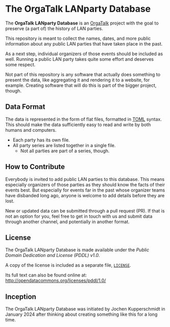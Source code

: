 # The OrgaTalk LANparty Database

The **OrgaTalk LANparty Database** is an
[OrgaTalk](https://www.orgatalk.de/board/) project with the goal to
preserve (a part of) the history of LAN parties.

This repository is meant to collect the names, dates, and more public
information about any public LAN parties that have taken place in the
past.

As a next step, individual organizers of those events should be included
as well. Running a public LAN party takes quite some effort and deserves
some respect.

Not part of this repository is any software that actually does something
to present the data, like aggregating it and rendering it to a website,
for example. Creating software that will do this is part of the bigger
project, though.


## Data Format

The data is represented in the form of flat files, formatted in
[TOML](https://toml.io/) syntax. This should make the data sufficiently
easy to read and write by both humans and computers.

* Each party has its own file.
* All party series are listed together in a single file.
  * Not all parties are part of a series, though.


## How to Contribute

Everybody is invited to add public LAN parties to this database. This
means especially organizers of those parties as they should know the
facts of their events best. But especially for events far in the past
whose organizer teams have disbanded long ago, anyone is welcome to add
details before they are lost.

New or updated data can be submitted through a pull request (PR). If
that is not an option for you, feel free to get in touch with us and
submit data through another channel, and potentially in another format.


## License

The OrgaTalk LANparty Database is made available under the *Public
Domain Dedication and License (PDDL) v1.0*.

A copy of the license is included as a separate file,
[`LICENSE`](./LICENSE).

Its full text can also be found online at:
http://opendatacommons.org/licenses/pddl/1.0/


## Inception

The OrgaTalk LANparty Database was initiated by Jochen Kupperschmidt in
January 2024 after thinking about creating something like this for a
long time.
